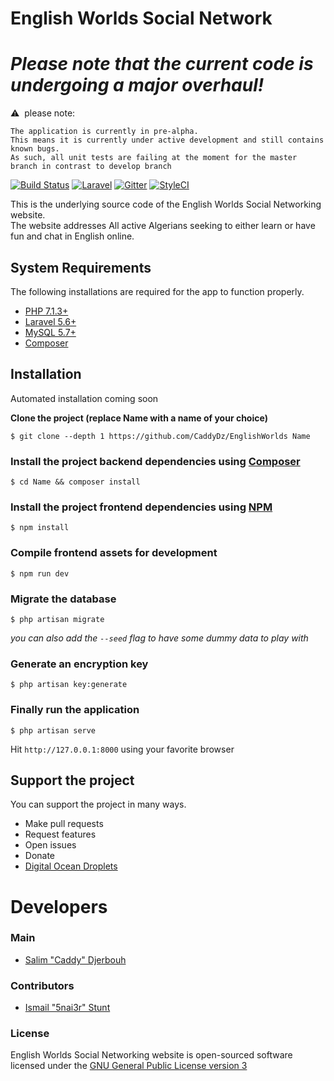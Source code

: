 # English Worlds Social Network
# *Please note that the current code is undergoing a **major** overhaul!*  
&#x26A0;&nbsp; please note:
```
The application is currently in pre-alpha.
This means it is currently under active development and still contains known bugs.
As such, all unit tests are failing at the moment for the master branch in contrast to develop branch
```
[![Build Status](https://travis-ci.org/CaddyDz/EnglishWorlds.svg?branch=develop)](https://travis-ci.org/CaddyDz/EnglishWorlds)
[![Laravel](https://img.shields.io/badge/Powered%20by-Laravel%20Framework-red.svg)](https://laravel.com/)
[![Gitter](https://img.shields.io/gitter/room/EnglishDz/Lobby.svg?style=flat-square)](https://gitter.im/EnglishDz/Lobby)
[![StyleCI](https://github.styleci.io/repos/69740118/shield?branch=develop)](https://github.styleci.io/repos/69740118)

This is the underlying source code of the English Worlds Social Networking website.  
The website addresses All active Algerians seeking to either learn or have fun and chat in English online.

## System Requirements

The following installations are required for the app to function properly.

* [PHP 7.1.3+](http://php.net/manual/en/install.php)
* [Laravel 5.6+](https://laravel.com/docs/5.6#installation)
* [MySQL 5.7+](https://dev.mysql.com/doc/refman/5.7/en/installing.html)
* [Composer](https://getcomposer.org/doc/00-intro.md)

## Installation

Automated installation coming soon

**Clone the project (replace Name with a name of your choice)**

``` shell
$ git clone --depth 1 https://github.com/CaddyDz/EnglishWorlds Name
```

### Install the project backend dependencies using [Composer](https://getcomposer.org/)

``` shell
$ cd Name && composer install
```

### Install the project frontend dependencies using [NPM](https://www.npmjs.com/)

``` shell
$ npm install
```

### Compile frontend assets for development

``` shell
$ npm run dev
```

### Migrate the database

``` shell
$ php artisan migrate
```
*you can also add the `--seed` flag to have some dummy data to play with*

### Generate an encryption key

``` shell
$ php artisan key:generate
```

### Finally run the application

``` shell
$ php artisan serve
```

Hit ``http://127.0.0.1:8000`` using your favorite browser

## Support the project
You can support the project in many ways.
- Make pull requests
- Request features
- Open issues
- Donate
- [Digital Ocean Droplets](https://m.do.co/c/1d3a577130a4)

# Developers
### Main
- [Salim "Caddy" Djerbouh](https://github.com/CaddyDz/)

### Contributors
- [Ismail "5nai3r" Stunt](https://github.com/5nai3r)

### License

English Worlds Social Networking website is open-sourced software licensed under the [GNU General Public License version 3](https://opensource.org/licenses/GPL-3.0)
